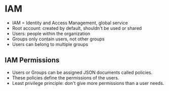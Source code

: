 # IAM
* IAM = Identity and Access Management, global service
* Root account: created by default, shouldn't be used or shared
* Users: people within the organization
* Groups only contain users, not other groups
* Users can belong to multiple groups

## IAM Permissions
* Users or Groups can be assigned JSON documents called policies.
* These policies define the permissions of the users.
* Least privilege principle: don't give more permissions than a user needs.
